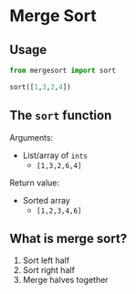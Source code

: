 # Merge Sort

## Usage

```python
from mergesort import sort

sort([1,3,2,4])
```

## The `sort` function

Arguments:

* List/array of `ints`
  * `[1,3,2,6,4]`

Return value:

* Sorted array
  * `[1,2,3,4,6]`

## What is merge sort?

1. Sort left half
2. Sort right half
3. Merge halves together
